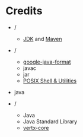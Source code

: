 # Credits

- /
    - [JDK](https://github.com/openjdk/jdk) and [Maven](https://github.com/apache/maven)

- /
    - [google-java-format](https://github.com/google/google-java-format)
    - javac
    - jar
    - [POSIX Shell & Utilities](https://pubs.opengroup.org/onlinepubs/9799919799)

- java

- /
    - Java
    - Java Standard Library
    - [vertx-core](https://github.com/eclipse-vertx/vert.x)
